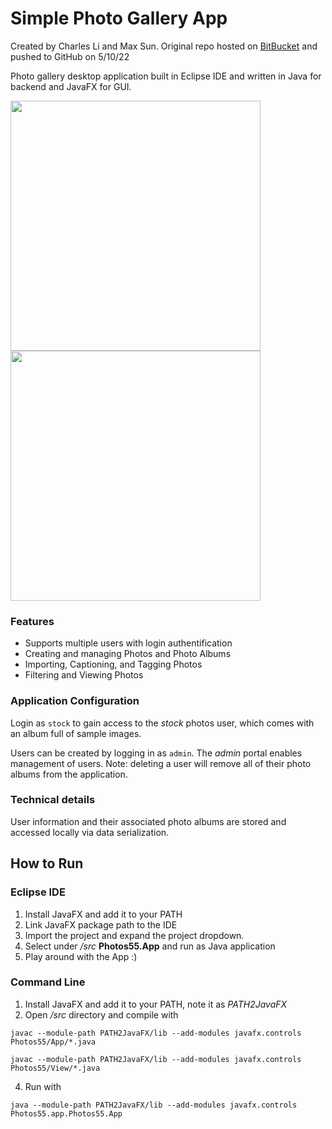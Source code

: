 # Simple Photo Gallery App

Created by Charles Li and Max Sun. Original repo hosted on [BitBucket](https://bitbucket.org/ms2814/photos-55.git) and pushed to GitHub on 5/10/22

Photo gallery desktop application built in Eclipse IDE and written in Java for backend and JavaFX for GUI.


<img src="https://user-images.githubusercontent.com/50348516/167721807-88e7b18a-2143-42da-aada-35900345fc8a.png" width=400> <img src="https://user-images.githubusercontent.com/50348516/167721887-d9a1c7ea-022f-438a-8793-434b24fad62f.png" width=400>


### Features

- Supports multiple users with login authentification
- Creating and managing Photos and Photo Albums
- Importing, Captioning, and Tagging Photos
- Filtering and Viewing Photos

### Application Configuration

Login as `stock` to gain access to the *stock* photos user, which comes with an album full of sample images.

Users can be created by logging in as `admin`. The *admin* portal enables management of users. Note: deleting a user will remove all of their photo albums from the application.

### Technical details

User information and their associated photo albums are stored and accessed locally via data serialization. 

## How to Run

### Eclipse IDE
1. Install JavaFX and add it to your PATH
2. Link JavaFX package path to the IDE
3. Import the project and expand the project dropdown.
4. Select under */src* **Photos55.App** and run as Java application
5. Play around with the App :)

### Command Line
1. Install JavaFX and add it to your PATH, note it as *PATH2JavaFX*
3. Open */src* directory and compile with 

  `javac --module-path PATH2JavaFX/lib --add-modules javafx.controls Photos55/App/*.java`
  
  `javac --module-path PATH2JavaFX/lib --add-modules javafx.controls Photos55/View/*.java`
  
4. Run with

  `java --module-path PATH2JavaFX/lib --add-modules javafx.controls Photos55.app.Photos55.App`

